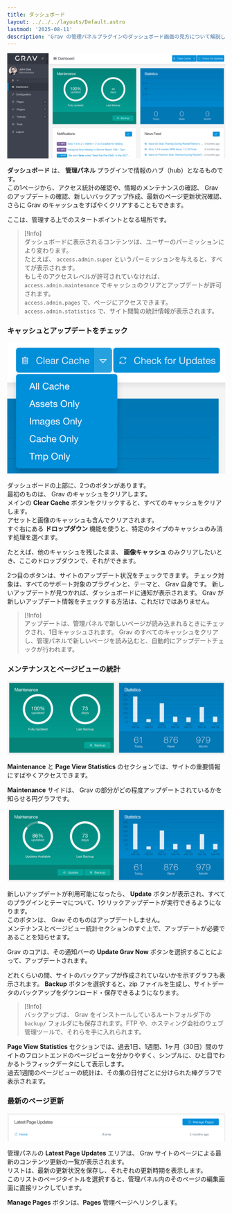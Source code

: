 ```yaml
---
title: ダッシュボード
layout: ../../../layouts/Default.astro
lastmod: '2025-08-11'
description: 'Grav の管理パネルプラグインのダッシュボード画面の見方について解説します'
---
```


![Admin Dashboard](grav-dashboard.png)

**ダッシュボード** は、 **管理パネル** プラグインで情報のハブ（hub）となるものです。  
この1ページから、アクセス統計の確認や、情報のメンテナンスの確認、 Grav のアップデートの確認、新しいバックアップ作成、最新のページ更新状況確認、さらに Grav のキャッシュをすばやくクリアすることもできます。

ここは、管理する上でのスタートポイントとなる場所です。

> [!Info]  
> ダッシュボードに表示されるコンテンツは、ユーザーのパーミッションにより変わります。  
たとえば、 `access.admin.super` というパーミッションを与えると、すべてが表示されます。  
もしそのアクセスレベルが許可されていなければ、 `access.admin.maintenance` でキャッシュのクリアとアップデートが許可されます。  
`access.admin.pages` で、ページにアクセスできます。  
`access.admin.statistics` で、サイト閲覧の統計情報が表示されます。

<h3 id="cache-and-updates-checking">キャッシュとアップデートをチェック</h3>

![Admin Dashboard](grav-dashboard-cache.png)

ダッシュボードの上部に、2つのボタンがあります。  
最初のものは、 Grav のキャッシュをクリアします。  
メインの **Clear Cache** ボタンをクリックすると、すべてのキャッシュをクリアします。  
アセットと画像のキャッシュも含んでクリアされます。  
すぐ右にある **ドロップダウン** 機能を使うと、特定のタイプのキャッシュのみ消す処理を選べます。

たとえば、他のキャッシュを残したまま、 **画像キャッシュ** のみクリアしたいとき、ここのドロップダウンで、それができます。

2つ目のボタンは、サイトのアップデート状況をチェックできます。
チェック対象は、すべてのサポート対象のプラグインと、テーマと、 Grav 自身です。
新しいアップデートが見つかれば、ダッシュボードに通知が表示されます。
Grav が新しいアップデート情報をチェックする方法は、これだけではありません。

> [!Info]  
> アップデートは、管理パネルで新しいページが読み込まれるときにチェックされ、1日キャッシュされます。 Grav のすべてのキャッシュをクリアし、管理パネルで新しいページを読み込むと、自動的にアップデートチェックが行われます。

<h3 id="maintenance-and-page-view-statistics">メンテナンスとページビューの統計</h3>

![Admin Dashboard](grav-dashboard-maintenance.png)

**Maintenance** と **Page View Statistics** のセクションでは、サイトの重要情報にすばやくアクセスできます。

**Maintenance** サイドは、 Grav の部分がどの程度アップデートされているかを知らせる円グラフです。

![Admin Dashboard](grav-dashboard-maintenance-2.png)

新しいアップデートが利用可能になったら、 **Update** ボタンが表示され、すべてのプラグインとテーマについて、1クリックアップデートが実行できるようになります。  
このボタンは、 Grav そのものはアップデートしません。  
メンテナンスとページビュー統計セクションのすぐ上で、アップデートが必要であることを知らせます。

Grav のコアは、その通知バーの **Update Grav Now** ボタンを選択することによって、アップデートされます。

どれくらいの間、サイトのバックアップが作成されていないかを示すグラフも表示されます。 **Backup** ボタンを選択すると、zip ファイルを生成し、サイトデータのバックアップをダウンロード・保存できるようになります。

> [!Info]  
> バックアップは、 Grav をインストールしているルートフォルダ下の `backup/` フォルダにも保存されます。FTP や、ホスティング会社のウェブ管理ツールで、それらを手に入れられます。

**Page View Statistics** セクションでは、過去1日、1週間、1ヶ月（30日）間のサイトのフロントエンドのページビューを分かりやすく、シンプルに、ひと目でわかるトラフィックデータにして表示します。  
過去1週間のページビューの統計は、その集の日付ごとに分けられた棒グラフで表示されます。

<h3 id="latest-page-updates">最新のページ更新</h3>

![Admin Dashboard](grav-dashboard-latest.png)

管理パネルの **Latest Page Updates** エリアは、 Grav サイトのページによる最新のコンテンツ更新の一覧が表示されます。  
リストは、最新の更新状況を保存し、それぞれの更新時期を表示します。  
このリストのページタイトルを選択すると、管理パネル内のそのページの編集画面に直接リンクしています。

**Manage Pages** ボタンは、**Pages** 管理ページへリンクします。

